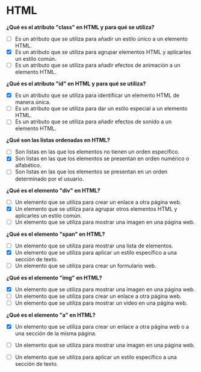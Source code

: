 # HTML

**¿Qué es el atributo "class" en HTML y para qué se utiliza?**
- [ ] Es un atributo que se utiliza para añadir un estilo único a un elemento HTML.
- [x] Es un atributo que se utiliza para agrupar elementos HTML y aplicarles un estilo común.
- [ ] Es un atributo que se utiliza para añadir efectos de animación a un elemento HTML.

**¿Qué es el atributo "id" en HTML y para qué se utiliza?**
- [x] Es un atributo que se utiliza para identificar un elemento HTML de manera única.
- [ ] Es un atributo que se utiliza para dar un estilo especial a un elemento HTML.
- [ ] Es un atributo que se utiliza para añadir efectos de sonido a un elemento HTML.

**¿Qué son las listas ordenadas en HTML?**
- [ ] Son listas en las que los elementos no tienen un orden específico.
- [x] Son listas en las que los elementos se presentan en orden numérico o alfabético.
- [ ] Son listas en las que los elementos se presentan en un orden determinado por el usuario.

**¿Qué es el elemento "div" en HTML?**
- [ ] Un elemento que se utiliza para crear un enlace a otra página web.
- [x] Un elemento que se utiliza para agrupar otros elementos HTML y aplicarles un estilo común.
- [ ] Un elemento que se utiliza para mostrar una imagen en una página web.

**¿Qué es el elemento "span" en HTML?**
- [ ] Un elemento que se utiliza para mostrar una lista de elementos.
- [x] Un elemento que se utiliza para aplicar un estilo específico a una sección de texto.
- [ ] Un elemento que se utiliza para crear un formulario web.

**¿Qué es el elemento "img" en HTML?**
- [x] Un elemento que se utiliza para mostrar una imagen en una página web.
- [ ] Un elemento que se utiliza para crear un enlace a otra página web.
- [ ] Un elemento que se utiliza para mostrar un video en una página web.

**¿Qué es el elemento "a" en HTML?**
- [x] Un elemento que se utiliza para crear un enlace a otra página web o a una sección de la misma página.
- [ ] Un elemento que se utiliza para mostrar una imagen en una página web.
- [ ] Un elemento que se utiliza para aplicar un estilo específico a una sección de texto.

